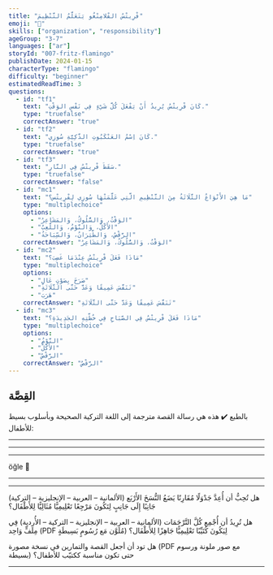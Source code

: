 ```yaml
---
title: "فْرِيتْسُ الفْلامِنْغُو يَتَعَلَّمُ التَّنْظِيمَ"
emoji: "🦩"
skills: ["organization", "responsibility"]
ageGroup: "3-7"
languages: ["ar"]
storyId: "007-fritz-flamingo"
publishDate: 2024-01-15
characterType: "flamingo"
difficulty: "beginner"
estimatedReadTime: 3
questions:
  - id: "tf1"
    text: "كَانَ فْرِيتْسُ يُرِيدُ أَنْ يَفْعَلَ كُلَّ شَيْءٍ فِي نَفْسِ الوَقْتِ."
    type: "truefalse"
    correctAnswer: "true"
  - id: "tf2"
    text: "كَانَ اِسْمُ العَنْكَبُوتِ الذَّكِيَّةِ سُوزِي."
    type: "truefalse"
    correctAnswer: "true"
  - id: "tf3"
    text: "سَقَطَ فْرِيتْسُ فِي النَّارِ."
    type: "truefalse"
    correctAnswer: "false"
  - id: "mc1"
    text: "مَا هِيَ الأَنْوَاعُ الثَّلَاثَةُ مِنَ التَّنْظِيمِ الَّتِي عَلَّمَتْهَا سُوزِي لِفْرِيتْس؟"
    type: "multiplechoice"
    options:
      - "الوَقْتُ، وَالسُّلُوكُ، وَالمَشَاعِرُ"
      - "الأَكْلُ، وَالنَّوْمُ، وَاللَّعِبُ"
      - "الرَّقْصُ، وَالطَّيَرَانُ، وَالسِّبَاحَةُ"
    correctAnswer: "الوَقْتُ، وَالسُّلُوكُ، وَالمَشَاعِرُ"
  - id: "mc2"
    text: "مَاذَا فَعَلَ فْرِيتْسُ عِنْدَمَا غَضِبَ؟"
    type: "multiplechoice"
    options:
      - "صَرَخَ بِصَوْتٍ عَالٍ"
      - "تَنَفَّسَ عَمِيقًا وَعَدَّ حَتَّى الثَّلَاثَةِ"
      - "هَرَبَ"
    correctAnswer: "تَنَفَّسَ عَمِيقًا وَعَدَّ حَتَّى الثَّلَاثَةِ"
  - id: "mc3"
    text: "مَاذَا فَعَلَ فْرِيتْسُ فِي الصَّبَاحِ فِي خُطَّتِهِ الجَدِيدَةِ؟"
    type: "multiplechoice"
    options:
      - "النَّوْمُ"
      - "الأَكْلُ"
      - "الرَّقْصُ"
    correctAnswer: "الرَّقْصُ"
---
```


## القِصَّة

بالطبع ✔️ هذه هي رسالة القصة مترجمة إلى اللغة التركية الصحيحة وبأسلوب بسيط للأطفال:

---

---

---

öğle 🍎

---

---

هل تُحِبُّ أن أُعِدَّ جَدْوَلًا مُقَارِنًا يَضَعُ النُّسَخَ الأَرْبَع (الألمانية – العربية – الإنجليزية – التركية) جَانِبًا إِلَى جَانِبٍ لِتَكُونَ مَرْجِعًا تَعْلِيمِيًّا مُثَالِيًّا لِلأَطْفَال؟

هل تُرِيدُ أن أُجْمِع كُلَّ التَّرْجَمَات (الألمانية – العربية – الإنجليزية – التركية – الأُردية) فِي مِلَفٍّ وَاحِد (PDF مُلَوَّن مَع رُسُومٍ بَسِيطَةٍ) لِيَكُونَ كُتَيِّبًا تَعْلِيمِيًّا جَاهِزًا لِلأَطْفَال؟

هل تود أن أجعل القصة والتمارين في نسخة مصورة (PDF مع صور ملونة ورسوم بسيطة) حتى تكون مناسبة ككتيّب للأطفال؟

---